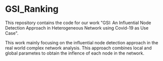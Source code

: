 # GSI_Ranking
This repository contains the code for our work "GSI: An Influential Node Detection Approach in Heterogeneous Network using Covid-19 as Use Case".

This work mainly focusing on the influential node detection approach in the real world complex network analysis. This approach combines local and global parametes to obtain the inflence of each node in the network. 
